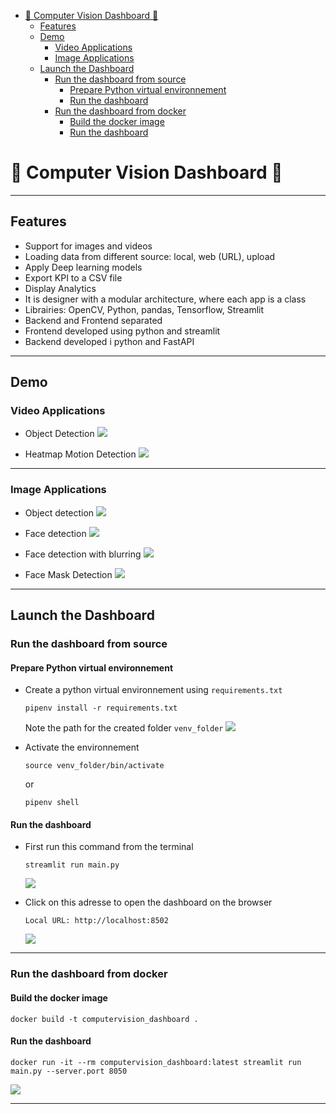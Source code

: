 - [:rocket: Computer Vision Dashboard :rocket:](#rocket-computer-vision-dashboard-rocket)
  - [Features](#features)
  - [Demo](#demo)
    - [Video Applications](#video-applications)
    - [Image Applications](#image-applications)
  - [Launch the Dashboard](#launch-the-dashboard)
    - [Run the dashboard from source](#run-the-dashboard-from-source)
      - [Prepare Python virtual environnement](#prepare-python-virtual-environnement)
      - [Run the dashboard](#run-the-dashboard)
    - [Run the dashboard from docker](#run-the-dashboard-from-docker)
      - [Build the docker image](#build-the-docker-image)
      - [Run the dashboard](#run-the-dashboard-1)


# :rocket: Computer Vision Dashboard :rocket:

---

## Features
- Support for images and videos
- Loading data from different source: local, web (URL), upload
- Apply Deep learning models
- Export KPI to a CSV file
- Display Analytics
- It is designer with a modular architecture, where each app is a class
- Librairies: OpenCV, Python, pandas, Tensorflow, Streamlit
- Backend and Frontend separated
- Frontend developed using python and streamlit
- Backend developed i python and FastAPI

---
## Demo

### Video Applications

- Object Detection
  ![](images/Peek%202022-10-31%2018-44.gif)

- Heatmap Motion Detection
  ![](images/Peek%202022-10-31%2018-38.gif)

---

### Image Applications

- Object detection
  ![](images/2022-10-31-18-29-24.png)
- Face detection
  ![](images/2022-10-31-18-32-05.png)
- Face detection with blurring
  ![](images/2022-10-31-18-33-04.png)

- Face Mask Detection
  ![](images/2022-10-31-18-34-00.png)

---

## Launch the Dashboard



### Run the dashboard from source

#### Prepare Python virtual environnement

- Create a python virtual environnement using `requirements.txt`

  ```
  pipenv install -r requirements.txt
  ```

  Note the path for the created folder `venv_folder`
  ![](images/2022-10-31-17-22-27.png)

- Activate the environnement
  ```
  source venv_folder/bin/activate
  ```
  or
  ```
  pipenv shell
  ```

#### Run the dashboard
- First run this command from the terminal

    ```
    streamlit run main.py
    ```

    ![](images/2022-10-31-17-16-59.png)

- Click on this adresse to open the dashboard on the browser

    ```
    Local URL: http://localhost:8502
    ```

    ![](images/Peek%202022-10-31%2018-52.gif)

---
### Run the dashboard from docker

#### Build the docker image

```
docker build -t computervision_dashboard .
```

#### Run the dashboard

```
docker run -it --rm computervision_dashboard:latest streamlit run main.py --server.port 8050
```
![](2022-10-31-19-41-52.png)

---